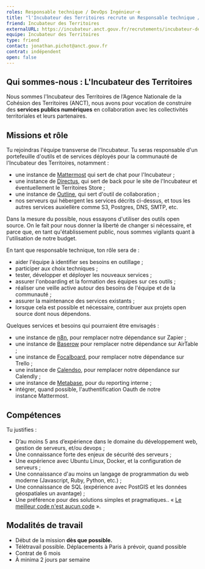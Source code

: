 ```yaml
---
roles: Responsable technique / DevOps Ingénieur·e
title: "l'Incubateur des Territoires recrute un Responsable technique / DevOps Ingénieur·e"
friend: Incubateur des Territoires
externalURL: https://incubateur.anct.gouv.fr/recrutements/incubateur-des-territoires-responsable-technique-dev-ops-ingenieur-e-b5a32aa2a3f76893c67d926e3c31cc51/
equipe: Incubateur des Territoires
type: friend
contact: jonathan.pichot@anct.gouv.fr
contrat: indépendent
open: false
---
```


## Qui sommes-nous : L'Incubateur des Territoires

Nous sommes l'Incubateur des Territoires de l’Agence Nationale de la Cohésion des Territoires (ANCT), nous avons pour vocation de construire des **services publics numériques** en collaboration avec les collectivités territoriales et leurs partenaires. 

## Missions et rôle

Tu rejoindras l'équipe transverse de l'Incubateur. Tu seras responsable d'un portefeuille d'outils et de services déployés pour la communauté de l'Incubateur des Territoires, notamment :

* une instance de [Mattermost](https://mattermost.com) qui sert de chat pour l'Incubateur ;
* une instance de [Directus](https://directus.io), qui sert de back pour le site de l'Incubateur et éventuellement le Territoires Store ;
* une instance de [Outline](https://github.com/outline/outline), qui sert d'outil de collaboration ;
* nos serveurs qui hébergent les services décrits ci-dessus, et tous les autres services auxiellère comme S3, Postgres, DNS, SMTP, etc.



Dans la mesure du possible, nous essayons d'utiliser des outils open source. On le fait pour nous donner la liberté de changer si nécessaire, et parce que, en tant qu'établissement public, nous sommes vigilants quant à l'utilisation de notre budget.

En tant que responsable technique, ton rôle sera de :
- aider l'équipe à identifier ses besoins en outillage ;
- participer aux choix techniques ;
- tester, développer et déployer les nouveaux services ;
- assurer l'onboarding et la formation des équipes sur ces outils ;
- réaliser une veille active autour des besoins de l'équipe et de la communauté ;
- assurer la maintenance des services existants ;
- lorsque cela est possible et nécessaire,  contribuer aux projets open source dont nous dépendons.

Quelques services et besoins qui pourraient être envisagés :

* une instance de [n8n](https://n8n.io), pour remplacer notre dépendance sur Zapier ;
* une instance de [Baserow](https://baserow.io) pour remplacer notre dépendance sur AirTable ;
* une instance de [Focalboard](https://www.focalboard.com), pour remplacer notre dépendance sur Trello ;
* une instance de [Calendso](https://calendso.com), pour remplacer notre dépendance sur Calendly ;
* une instance de [Metabase](https://www.metabase.com), pour du reporting interne ;
* intégrer, quand possible, l'authentification Oauth de notre instance Mattermost.

## Compétences

Tu justifies :

* D’au moins 5 ans d’expérience dans le domaine du développement web, gestion de serveurs, et/ou devops ;
* Une connaissance forte des enjeux de sécurité des serveurs ;
* Une expérience avec Ubuntu Linux, Docker, et la configuration de serveurs ;
* Une connaissance d'au moins un langage de programmation du web moderne (Javascript, Ruby, Python, etc.) ;
* Une connaissance de SQL (expérience avec PostGIS et les données géospatiales un avantage) ;
* Une préférence pour des solutions simples et pragmatiques.. « [Le meilleur code n'est aucun code](https://blog.codinghorror.com/the-best-code-is-no-code-at-all/) ».

## Modalités de travail

* Début de la mission **dès que possible.**
* Télétravail possible. Déplacements à Paris à prévoir, quand possible
* Contrat de 6 mois
* À minima 2 jours par semaine
